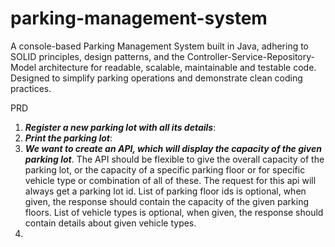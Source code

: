 # parking-management-system
A console-based Parking Management System built in Java, adhering to SOLID principles, design patterns, and the Controller-Service-Repository-Model architecture for readable, scalable, maintainable and testable code. Designed to simplify parking operations and demonstrate clean coding practices.

PRD
1. **_Register a new parking lot with all its details_**:
2. **_Print the parking lot_**:
3. **_We want to create an API, which will display the capacity of the given parking lot_**. The API should be flexible to give the overall capacity of the parking lot, or the capacity of a specific parking floor or for specific vehicle type or combination of all of these. The request for this api will always get a parking lot id. List of parking floor ids is optional, when given, the response should contain the capacity of the given parking floors. List of vehicle types is optional, when given, the response should contain details about given vehicle types.
4. 